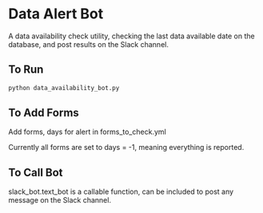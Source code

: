 # Data Alert Bot
A data availability check utility, checking the last data available date on the database, and post results on the Slack channel.

## To Run
```python
python data_availability_bot.py
```

## To Add Forms
Add forms, days for alert in forms_to_check.yml

Currently all forms are set to days = -1, meaning everything is reported.

## To Call Bot
slack_bot.text_bot is a callable function, can be included to post any message on the Slack channel.
